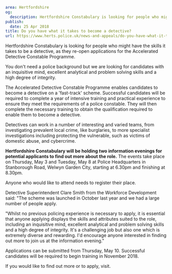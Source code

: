 ```yaml
area: Hertfordshire
og:
  description: Hertfordshire Constabulary is looking for people who might have the skills it takes to be a detective, as they re-open applications for the Accelerated Detective Constable Programme.
publish:
  date: 25 Apr 2018
title: Do you have what it takes to become a detective?
url: https://www.herts.police.uk/news-and-appeals/do-you-have-what-it-takes-to-become-a-detective-0118ALL
```

Hertfordshire Constabulary is looking for people who might have the skills it takes to be a detective, as they re-open applications for the Accelerated Detective Constable Programme.

You don't need a police background but we are looking for candidates with an inquisitive mind, excellent analytical and problem solving skills and a high degree of integrity.

The Accelerated Detective Constable Programme enables candidates to become a detective on a 'fast-track' scheme. Successful candidates will be required to complete a year of intensive training and practical experience to ensure they meet the requirements of a police constable. They will then complete the necessary training to obtain the qualification required to enable them to become a detective.

Detectives can work in a number of interesting and varied teams, from investigating prevalent local crime, like burglaries, to more specialist investigations including protecting the vulnerable, such as victims of domestic abuse, and cybercrime.

**Hertfordshire Constabulary will be holding two information evenings for potential applicants to find out more about the role.** The events take place on Thursday, May 3 and Tuesday, May 8 at Police Headquarters in Stanborough Road, Welwyn Garden City, starting at 6.30pm and finishing at 8.30pm.

Anyone who would like to attend needs to register their place.

Detective Superintendent Clare Smith from the Workforce Development said: "The scheme was launched in October last year and we had a large number of people apply.

"Whilst no previous policing experience is necessary to apply, it is essential that anyone applying displays the skills and attributes suited to the role, including an inquisitive mind, excellent analytical and problem solving skills and a high degree of integrity. It's a challenging job but also one which is extremely diverse and rewarding. I'd encourage anyone interested in finding out more to join us at the information evening."

Applications can be submitted from Thursday, May 10. Successful candidates will be required to begin training in November 2018.

If you would like to find out more or to apply, visit.
